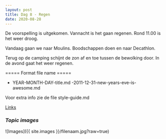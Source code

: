 ```yaml
---
layout: post
title: Dag 8 - Regen
date: 2020-08-28
---
```

De voorspelling is uitgekomen. Vannacht is het gaan regenen. Rond 11.00 is het weer droog.

Vandaag gaan we naar Moulins. Boodschappen doen en naar Decathlon.

Terug op de camping schijnt de zon af en toe tussen de bewolking door. In de avond gaat het weer regenen.

===== Format file name =====
- YEAR-MONTH-DAY-title.md
-2011-12-31-new-years-eve-is-awesome.md

Voor extra info zie de file style-guide.md  

[Links](http://example.com)  


### *Topic images*  

![Images]({{ site.images }}/filenaam.jpg?raw=true)
